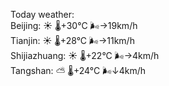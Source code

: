 Today weather:  
Beijing: ☀️   🌡️+30°C 🌬️→19km/h  
Tianjin: ☀️   🌡️+28°C 🌬️→11km/h  
Shijiazhuang: ☀️   🌡️+22°C 🌬️→4km/h  
Tangshan: ⛅️  🌡️+24°C 🌬️↓4km/h  
